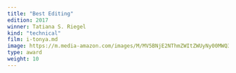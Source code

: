 ```yaml
---
title: "Best Editing"
edition: 2017
winner: Tatiana S. Riegel
kind: "technical"
film: i-tonya.md
image: https://m.media-amazon.com/images/M/MV5BNjE2NThmZWItZWUyNy00MWQ3LTgxYWEtMjNhMzg5ZWZiMjYwXkEyXkFqcGc@._V1_FMjpg_UX1024_.jpg
type: award
weight: 10
---
```

